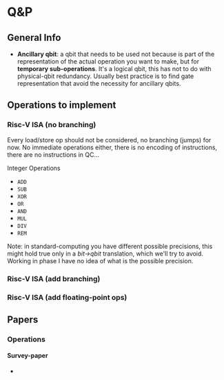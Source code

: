# Q&P

## General Info
- **Ancillary qbit**: a qbit that needs to be used not because is part of the representation of the actual operation you want to make, but for **temporary sub-operations**. It's a logical qbit, this has not to do with physical-qbit redundancy. Usually best practice is to find gate representation that avoid the necessity for ancillary qbits. 

## Operations to implement

### Risc-V ISA (no branching)
Every load/store op should not be considered, no branching (jumps) for now.
No immediate operations either, there is no encoding of instructions, there are no instructions in QC...

Integer Operations
- `ADD`
- `SUB`
- `XOR`
- `OR`
- `AND`
- `MUL`
- `DIV`
- `REM`

Note: in standard-computing you have different possible precisions, this might hold true only in a _bit->qbit_ translation, which we'll try to avoid. Working in phase I have no idea of what is the possible precision.



### Risc-V ISA (add branching)
### Risc-V ISA (add floating-point ops)

## Papers
### Operations
#### Survey-paper
-
